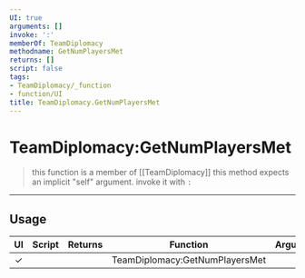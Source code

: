 ```yaml
---
UI: true
arguments: []
invoke: ':'
memberOf: TeamDiplomacy
methodname: GetNumPlayersMet
returns: []
script: false
tags:
- TeamDiplomacy/_function
- function/UI
title: TeamDiplomacy.GetNumPlayersMet
---
```

# TeamDiplomacy:GetNumPlayersMet
> this function is a member of [[TeamDiplomacy]]
> this method expects an implicit "self" argument. invoke it with `:`
-----
## Usage
|  UI | Script | Returns | Function | Arguments |
|:---:|:------:|-------:|:--------:|:---------|
|✓| ||TeamDiplomacy:GetNumPlayersMet||
